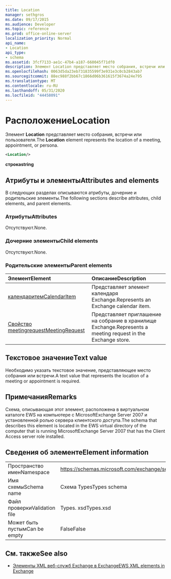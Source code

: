 ```yaml
---
title: Location
manager: sethgros
ms.date: 09/17/2015
ms.audience: Developer
ms.topic: reference
ms.prod: office-online-server
localization_priority: Normal
api_name:
- Location
api_type:
- schema
ms.assetid: 3fcf7133-ae1c-47b4-a187-660045f71df0
description: Элемент Location представляет место собрания, встречи или пользователя.
ms.openlocfilehash: 0063d5da23eb731835599f3e931e3c0cb2843ab7
ms.sourcegitcommit: 88ec988f2bb67c1866d06b361615f3674a24e795
ms.translationtype: MT
ms.contentlocale: ru-RU
ms.lasthandoff: 05/31/2020
ms.locfileid: "44458091"
---
```

# <a name="location"></a><span data-ttu-id="f75e0-103">Расположение</span><span class="sxs-lookup"><span data-stu-id="f75e0-103">Location</span></span>

<span data-ttu-id="f75e0-104">Элемент **Location** представляет место собрания, встречи или пользователя.</span><span class="sxs-lookup"><span data-stu-id="f75e0-104">The **Location** element represents the location of a meeting, appointment, or persona.</span></span> 
  
```xml
<Location/>
```

 <span data-ttu-id="f75e0-105">**строка**</span><span class="sxs-lookup"><span data-stu-id="f75e0-105">**string**</span></span>
## <a name="attributes-and-elements"></a><span data-ttu-id="f75e0-106">Атрибуты и элементы</span><span class="sxs-lookup"><span data-stu-id="f75e0-106">Attributes and elements</span></span>

<span data-ttu-id="f75e0-107">В следующих разделах описываются атрибуты, дочерние и родительские элементы.</span><span class="sxs-lookup"><span data-stu-id="f75e0-107">The following sections describe attributes, child elements, and parent elements.</span></span>
  
### <a name="attributes"></a><span data-ttu-id="f75e0-108">Атрибуты</span><span class="sxs-lookup"><span data-stu-id="f75e0-108">Attributes</span></span>

<span data-ttu-id="f75e0-109">Отсутствуют.</span><span class="sxs-lookup"><span data-stu-id="f75e0-109">None.</span></span>
  
### <a name="child-elements"></a><span data-ttu-id="f75e0-110">Дочерние элементы</span><span class="sxs-lookup"><span data-stu-id="f75e0-110">Child elements</span></span>

<span data-ttu-id="f75e0-111">Отсутствуют.</span><span class="sxs-lookup"><span data-stu-id="f75e0-111">None.</span></span>
  
### <a name="parent-elements"></a><span data-ttu-id="f75e0-112">Родительские элементы</span><span class="sxs-lookup"><span data-stu-id="f75e0-112">Parent elements</span></span>

|<span data-ttu-id="f75e0-113">**Элемент**</span><span class="sxs-lookup"><span data-stu-id="f75e0-113">**Element**</span></span>|<span data-ttu-id="f75e0-114">**Описание**</span><span class="sxs-lookup"><span data-stu-id="f75e0-114">**Description**</span></span>|
|:-----|:-----|
|[<span data-ttu-id="f75e0-115">календаритем</span><span class="sxs-lookup"><span data-stu-id="f75e0-115">CalendarItem</span></span>](calendaritem.md) <br/> |<span data-ttu-id="f75e0-116">Представляет элемент календаря Exchange.</span><span class="sxs-lookup"><span data-stu-id="f75e0-116">Represents an Exchange calendar item.</span></span>  <br/> |
|[<span data-ttu-id="f75e0-117">Свойство meetingrequest</span><span class="sxs-lookup"><span data-stu-id="f75e0-117">MeetingRequest</span></span>](meetingrequest.md) <br/> |<span data-ttu-id="f75e0-118">Представляет приглашение на собрание в хранилище Exchange.</span><span class="sxs-lookup"><span data-stu-id="f75e0-118">Represents a meeting request in the Exchange store.</span></span>  <br/> |
   
## <a name="text-value"></a><span data-ttu-id="f75e0-119">Текстовое значение</span><span class="sxs-lookup"><span data-stu-id="f75e0-119">Text value</span></span>

<span data-ttu-id="f75e0-120">Необходимо указать текстовое значение, представляющее место собрания или встречи.</span><span class="sxs-lookup"><span data-stu-id="f75e0-120">A text value that represents the location of a meeting or appointment is required.</span></span>
  
## <a name="remarks"></a><span data-ttu-id="f75e0-121">Примечания</span><span class="sxs-lookup"><span data-stu-id="f75e0-121">Remarks</span></span>

<span data-ttu-id="f75e0-122">Схема, описывающая этот элемент, расположена в виртуальном каталоге EWS на компьютере с MicrosoftExchange Server 2007 и установленной ролью сервера клиентского доступа.</span><span class="sxs-lookup"><span data-stu-id="f75e0-122">The schema that describes this element is located in the EWS virtual directory of the computer that is running MicrosoftExchange Server 2007 that has the Client Access server role installed.</span></span>
  
## <a name="element-information"></a><span data-ttu-id="f75e0-123">Сведения об элементе</span><span class="sxs-lookup"><span data-stu-id="f75e0-123">Element information</span></span>

|||
|:-----|:-----|
|<span data-ttu-id="f75e0-124">Пространство имен</span><span class="sxs-lookup"><span data-stu-id="f75e0-124">Namespace</span></span>  <br/> |https://schemas.microsoft.com/exchange/services/2006/types  <br/> |
|<span data-ttu-id="f75e0-125">Имя схемы</span><span class="sxs-lookup"><span data-stu-id="f75e0-125">Schema name</span></span>  <br/> |<span data-ttu-id="f75e0-126">Схема Types</span><span class="sxs-lookup"><span data-stu-id="f75e0-126">Types schema</span></span>  <br/> |
|<span data-ttu-id="f75e0-127">Файл проверки</span><span class="sxs-lookup"><span data-stu-id="f75e0-127">Validation file</span></span>  <br/> |<span data-ttu-id="f75e0-128">Types. xsd</span><span class="sxs-lookup"><span data-stu-id="f75e0-128">Types.xsd</span></span>  <br/> |
|<span data-ttu-id="f75e0-129">Может быть пустым</span><span class="sxs-lookup"><span data-stu-id="f75e0-129">Can be empty</span></span>  <br/> |<span data-ttu-id="f75e0-130">False</span><span class="sxs-lookup"><span data-stu-id="f75e0-130">False</span></span>  <br/> |
   
## <a name="see-also"></a><span data-ttu-id="f75e0-131">См. также</span><span class="sxs-lookup"><span data-stu-id="f75e0-131">See also</span></span>



- [<span data-ttu-id="f75e0-132">Элементы XML веб-служб Exchange в Exchange</span><span class="sxs-lookup"><span data-stu-id="f75e0-132">EWS XML elements in Exchange</span></span>](ews-xml-elements-in-exchange.md)

